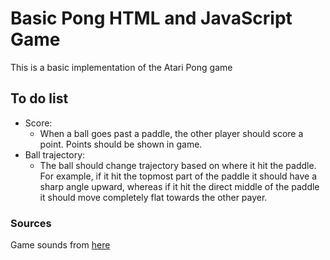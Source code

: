 # Basic Pong HTML and JavaScript Game

This is a basic implementation of the Atari Pong game

## To do list

- Score:
  - When a ball goes past a paddle, the other player should score a point. Points should be shown in game.
- Ball trajectory:
  - The ball should change trajectory based on where it hit the paddle. For example, if it hit the topmost part of the paddle it should have a sharp angle upward, whereas if it hit the direct middle of the paddle it should move completely flat towards the other payer.

### Sources
Game sounds from [here](http://web.archive.org/web/20180309023632/http://cs.au.dk/~dsound/DigitalAudio.dir/Greenfoot/Pong.dir/Pong.html)
